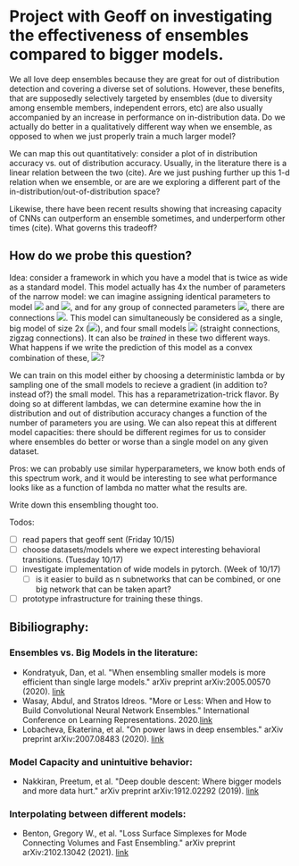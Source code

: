 # Project with Geoff on investigating the effectiveness of ensembles compared to bigger models. 

We all love deep ensembles because they are great for out of distribution detection and covering a diverse set of solutions. However, these benefits, that are supposedly selectively targeted by ensembles (due to diversity among ensemble members, independent errors, etc) are also usually accompanied by an increase in performance on in-distribution data. Do we actually do better in a qualitatively different way when we ensemble, as opposed to when we just properly train a much larger model? 

We can map this out quantitatively: consider a plot of in distribution accuracy vs. out of distribution accuracy. Usually, in the literature there is a linear relation between the two (cite). Are we just pushing further up this 1-d relation when we ensemble, or are are we exploring a different part of the in-distribution/out-of-distribution space?  

Likewise, there have been recent results showing that increasing capacity of CNNs can outperform an ensemble sometimes, and underperform other times (cite). What governs this tradeoff? 

## How do we probe this question? 

Idea: consider a framework in which you have a model that is twice as wide as a standard model. This model actually has 4x the number of parameters of the narrow model: we can imagine assigning identical parameters to model <img src="https://render.githubusercontent.com/render/math?math=A"> and <img src="https://render.githubusercontent.com/render/math?math=B">, and for any group of connected parameters <img src="https://render.githubusercontent.com/render/math?math={1,2}">, there are connections  <img src="https://render.githubusercontent.com/render/math?math=A1>A2,B1>B2,A1>B2,B1>A2">.
This model can simultaneously be considered as a single, big model of size 2x (<img src="https://render.githubusercontent.com/render/math?math=\phi(x)">), and four small models <img src="https://render.githubusercontent.com/render/math?math=\varphi_i(x)"> (straight connections, zigzag connections).
It can also be *trained* in these two different ways. What happens if we write the prediction of this model as a convex combination of these, <img src="https://render.githubusercontent.com/render/math?math=\lambda\phi(x)+(1-\lambda)\sum_i\varphi_i(x)">? 

We can train on this model either by choosing a deterministic lambda or by sampling one of the small models to recieve a gradient (in addition to? instead of?) the small model. This has a reparametrization-trick flavor. By doing so at different lambdas, we can determine examine how the in distribution and out of distribution accuracy changes a function of the number of parameters you are using. We can also repeat this at different model capacities: there should be different regimes for us to consider where ensembles do better or worse than a single model on any given dataset.    

Pros: we can probably use similar hyperparameters, we know both ends of this spectrum work, and it would be interesting to see what performance looks like as a function of lambda no matter what the results are. 

Write down this ensembling thought too. 

Todos: 
- [ ] read papers that geoff sent (Friday 10/15)
- [ ] choose datasets/models where we expect interesting behavioral transitions. (Tuesday 10/17)
- [ ] investigate implementation of wide models in pytorch. (Week of 10/17)
    - [ ] is it easier to build as n subnetworks that can be combined, or one big network that can be taken apart? 
- [ ] prototype infrastructure for training these things. 

## Bibiliography: 

### Ensembles vs. Big Models in the literature: 
- Kondratyuk, Dan, et al. "When ensembling smaller models is more efficient than single large models." arXiv preprint arXiv:2005.00570 (2020). [link](https://arxiv.org/abs/2005.00570V)
- Wasay, Abdul, and Stratos Idreos. "More or Less: When and How to Build Convolutional Neural Network Ensembles." International Conference on Learning Representations. 2020.[link](https://openreview.net/forum?id=z5Z023VBmDZ)
- Lobacheva, Ekaterina, et al. "On power laws in deep ensembles." arXiv preprint arXiv:2007.08483 (2020). [link](https://arxiv.org/abs/2007.08483)

### Model Capacity and unintuitive behavior:
- Nakkiran, Preetum, et al. "Deep double descent: Where bigger models and more data hurt." arXiv preprint arXiv:1912.02292 (2019). [link](https://arxiv.org/abs/1912.02292)

### Interpolating between different models:  
- Benton, Gregory W., et al. "Loss Surface Simplexes for Mode Connecting Volumes and Fast Ensembling." arXiv preprint arXiv:2102.13042 (2021). [link](https://arxiv.org/abs/2102.13042)


